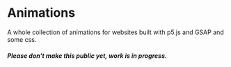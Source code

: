 # Animations
A whole collection of animations for websites built with p5.js and GSAP and some css.
##### Please don't make this public yet, work is in progress.
